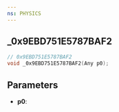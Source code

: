 ```yaml
---
ns: PHYSICS
---
```

## _0x9EBD751E5787BAF2

```c
// 0x9EBD751E5787BAF2
void _0x9EBD751E5787BAF2(Any p0);
```


## Parameters
* **p0**: 

